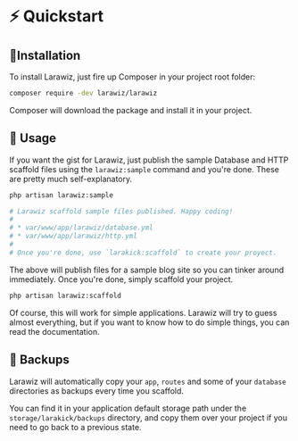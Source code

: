 # ⚡ Quickstart

## 💾Installation

To install Larawiz, just fire up Composer in your project root folder:

```bash
composer require -dev larawiz/larawiz 
```

Composer will download the package and install it in your project. 

## 📘 Usage

If you want the gist for Larawiz, just publish the sample Database and HTTP scaffold files using the `larawiz:sample` command and you're done. These are pretty much self-explanatory.

```bash
php artisan larawiz:sample

# Larawiz scaffold sample files published. Happy coding!
#
# * var/www/app/larawiz/database.yml
# * var/www/app/larawiz/http.yml
#
# Once you're done, use `larakick:scaffold` to create your proyect.
```

The above will publish files for a sample blog site so you can tinker around immediately. Once you're done, simply scaffold your project.

```bash
php artisan larawiz:scaffold
```

Of course, this will work for simple applications. Larawiz will try to guess almost everything, but if you want to know how to do simple things, you can read the documentation.

## 💽 Backups

Larawiz will automatically copy your `app`, `routes` and some of your `database` directories as backups every time you scaffold.

You can find it in your application default storage path under the `storage/larakick/backups` directory, and copy them over your project if you need to go back to a previous state.

